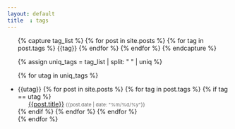```yaml
---
layout: default
title  : tags
---
```


<ul>

  {% capture tag_list %}
  {% for post in site.posts %}
  {% for tag in post.tags %}
  {{tag}}
  {% endfor %}
  {% endfor %}
  {% endcapture %}

  {% assign uniq_tags = tag_list | split: " " | uniq %}

  {% for utag in uniq_tags %}
  <li class="tag_list" href='#{{utag}}'>
  {{utag}}
  {% for post in site.posts %}
  {% for tag in post.tags %}
  {% if tag == utag %}
    <ul class="archive_list">
      <a class="archive_list_article_link" href='{{post.url}}'>{{post.title}}</a> <time style="color:#666;font-size:11px;" datetime='{{post.date | date: "%Y-%m-%d"}}'>{{post.date | date: "%m/%d/%y"}}</time>
    </ul>
  {% endif %}
  {% endfor %}
  {% endfor %}
  </li>
  {% endfor %}
</ul>




